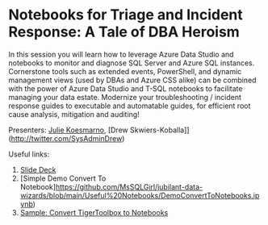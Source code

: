 # Notebooks for Triage and Incident Response: A Tale of DBA Heroism​

In this session you will learn how to leverage Azure Data Studio and notebooks to monitor and diagnose SQL Server and Azure SQL instances. Cornerstone tools such as extended events, PowerShell, and dynamic management views (used by DBAs and Azure CSS alike) can be combined with the power of Azure Data Studio and T-SQL notebooks to facilitate managing your data estate. Modernize your troubleshooting / incident response guides to executable and automatable guides, for efficient root cause analysis, mitigation and auditing!


Presenters: [Julie Koesmarno](http://twitter.com/MsSQLGirl), [Drew Skwiers-Koballa]](http://twitter.com/SysAdminDrew)

Useful links:
1. [Slide Deck](.\NotebooksForTriageAndIncidentResponse.pptx)
2. [Simple Demo Convert To Notebook]https://github.com/MsSQLGirl/jubilant-data-wizards/blob/main/Useful%20Notebooks/DemoConvertToNotebooks.ipynb)
3. [Sample: Convert TigerToolbox to Notebooks](https://github.com/MsSQLGirl/jubilant-data-wizards/blob/main/Useful%20Notebooks/ConvertTigerToolboxSQLToNotebook.ipynb)